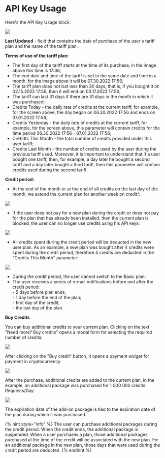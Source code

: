 # API Key Usage

Here's the API Key Usage block:

![](../../.gitbook/assets/screenshot-nimbusweb.me-2022.06.30-18\_28\_23.png)

**Last Updated** - field that contains the date of purchase of the user's tariff plan and the name of the tariff plan.&#x20;

**Terms of use of the tariff plan:**

* The first day of the tariff starts at the time of its purchase, in the image above this time is 17:36;
* The end date and time of the tariff is set to the same date and time in a month, for the image above it will be 07.30.2022 17:56;
* The tariff plan does not last less than 30 days, that is, if you bought it on 02.15.2022 17:56, then it will end on 03.17.2022 17:56;
* The tariff can last 31 days if there are 31 days in the month in which it was purchased;
* Credits Today - the daily rate of credits at the current tariff, for example, for the screen above, the day began on 06.30.2022 17:56 and ends on 07.01.2022 17:56;
* Credits Yesterday - the daily rate of credits at the current tariff, for example, for the screen above, this parameter will contain credits for the time period 06.30.2022 17:56 - 07.01.2022 17:56;
* Crefidts This Month - the total number of credits provided under this user tariff;
* Credits Last Month - the number of credits used by the user during the previous tariff used. Moreover, it is important to understand that if a user bought one tariff, then, for example, a day later he bought a second tariff and a day later bought a third tariff, then this parameter will contain credits used during the second tariff.

&#x20; **Credit period:**

* At the end of the month or at the end of all credits on the last day of the month, we extend the current plan for another week on credit:\


![](../../.gitbook/assets/screenshot-nimbusweb.me-2022.06.30-19\_37\_08.png)

* If the user does not pay for a new plan during the credit or does not pay for the plan that has already been installed, then the current plan is blocked, the user can no longer use credits using his API keys:

![](../../.gitbook/assets/screenshot-nimbusweb.me-2022.06.30-19\_51\_37.png)

* All credits spent during the credit period will be deducted in the new user plan. As an example, a new plan was bought after 4 credits were spent during the credit period, therefore 4 credits are deducted in the "Credits This Month" parameter:

![](../../.gitbook/assets/screenshot-nimbusweb.me-2022.07.01-11\_17\_31.png)

* During the credit period, the user cannot switch to the Basic plan;
* The user receives a series of e-mail notifications before and after the credit period:\
  \- 5 days before plan ends;\
  \- 1 day before the end of the plan;\
  \- first day of the credit;\
  \- the last day of the plan.

**Buy Credits**

You can buy additional credits to your current plan. Clicking on the text "Need more? Buy credits" opens a modal form for selecting the required number of credits:

![](../../.gitbook/assets/screenshot-nimbusweb.me-2022.07.01-16\_53\_28.png)

After clicking on the "Buy credit" button, it opens a payment widget for payment in cryptocurrency:

![](../../.gitbook/assets/screenshot-nimbusweb.me-2022.07.01-17\_07\_13.png)

After the purchase, additional credits are added to the current plan, in the example, an additional package was purchased for 1 000 000 credits Requests/Day:

![](../../.gitbook/assets/screenshot-nimbusweb.me-2022.07.01-17\_33\_02.png)

The expiration date of the add-on package is tied to the expiration date of the plan during which it was purchased.

{% hint style="info" %}
The user can purchase additional packages during the credit period. When the credit ends, the additional package is suspended. When a user purchases a plan, those additional packages purchased at the time of the credit will be associated with the new plan. For an additional package in the new plan, those days that were used during the credit period are deducted.
{% endhint %}
